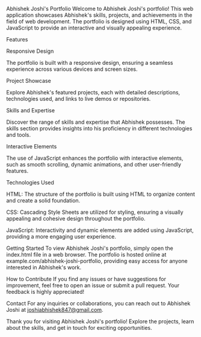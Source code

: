 Abhishek Joshi's Portfolio
Welcome to Abhishek Joshi's portfolio! This web application showcases Abhishek's skills, projects, and achievements in the field of web development. The portfolio is designed using HTML, CSS, and JavaScript to provide an interactive and visually appealing experience.

Features

Responsive Design

The portfolio is built with a responsive design, ensuring a seamless experience across various devices and screen sizes.

Project Showcase

Explore Abhishek's featured projects, each with detailed descriptions, technologies used, and links to live demos or repositories.

Skills and Expertise

Discover the range of skills and expertise that Abhishek possesses. The skills section provides insights into his proficiency in different technologies and tools.

Interactive Elements

The use of JavaScript enhances the portfolio with interactive elements, such as smooth scrolling, dynamic animations, and other user-friendly features.

Technologies Used

HTML: The structure of the portfolio is built using HTML to organize content and create a solid foundation.

CSS: Cascading Style Sheets are utilized for styling, ensuring a visually appealing and cohesive design throughout the portfolio.

JavaScript: Interactivity and dynamic elements are added using JavaScript, providing a more engaging user experience.

Getting Started
To view Abhishek Joshi's portfolio, simply open the index.html file in a web browser. The portfolio is hosted online at example.com/abhishek-joshi-portfolio, providing easy access for anyone interested in Abhishek's work.

How to Contribute
If you find any issues or have suggestions for improvement, feel free to open an issue or submit a pull request. Your feedback is highly appreciated!

Contact
For any inquiries or collaborations, you can reach out to Abhishek Joshi at joshiabhishek847@gmail.com.

Thank you for visiting Abhishek Joshi's portfolio! Explore the projects, learn about the skills, and get in touch for exciting opportunities.
